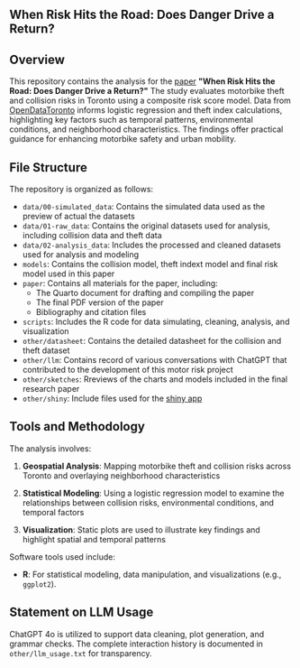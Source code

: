## When Risk Hits the Road: Does Danger Drive a Return?
## Overview
This repository contains the analysis for the [paper](https://github.com/ohyykk/Toronto_Motor_Viehicle/blob/main/paper/paper.pdf) **"When Risk Hits the Road: Does Danger Drive a Return?"** The study evaluates motorbike theft and collision risks in Toronto using a composite risk score model. Data from [OpenDataToronto](https://open.toronto.ca/dataset/motor-vehicle-collisions-involving-killed-or-seriously-injured-persons/) informs logistic regression and theft index calculations, highlighting key factors such as temporal patterns, environmental conditions, and neighborhood characteristics. The findings offer practical guidance for enhancing motorbike safety and urban mobility.

## File Structure

The repository is organized as follows:

- `data/00-simulated_data`: Contains the simulated data used as the preview of actual the datasets
- `data/01-raw_data`: Contains the original datasets used for analysis, including collision data and theft data
- `data/02-analysis_data`: Includes the processed and cleaned datasets used for analysis and modeling
- `models`: Contains the collision model, theft indext model and final risk model used in this paper
- `paper`: Contains all materials for the paper, including:
  - The Quarto document for drafting and compiling the paper
  - The final PDF version of the paper
  - Bibliography and citation files
- `scripts`: Includes the R code for data simulating, cleaning, analysis, and visualization
- `other/datasheet`: Contains the detailed datasheet for the collision and theft dataset
- `other/llm`: Contains record of various conversations with ChatGPT that contributed to the development of this motor risk project
- `other/sketches`: Rreviews of the charts and models included in the final research paper
- `other/shiny`: Include files used for the [shiny app](https://ohyykk.shinyapps.io/TorontoMotorVehicle/)

## Tools and Methodology

The analysis involves:
1. **Geospatial Analysis**:  Mapping motorbike theft and collision risks across Toronto and overlaying neighborhood characteristics 

2. **Statistical Modeling**: Using a logistic regression model to examine the relationships between collision risks, environmental conditions, and temporal factors
  
4. **Visualization**: Static plots are used to illustrate key findings and highlight spatial and temporal patterns

Software tools used include:
- **R**: For statistical modeling, data manipulation, and visualizations (e.g., `ggplot2`).

## Statement on LLM Usage

ChatGPT 4o is utilized to support data cleaning, plot generation, and grammar checks. The complete interaction history is documented in `other/llm_usage.txt` for transparency. 

